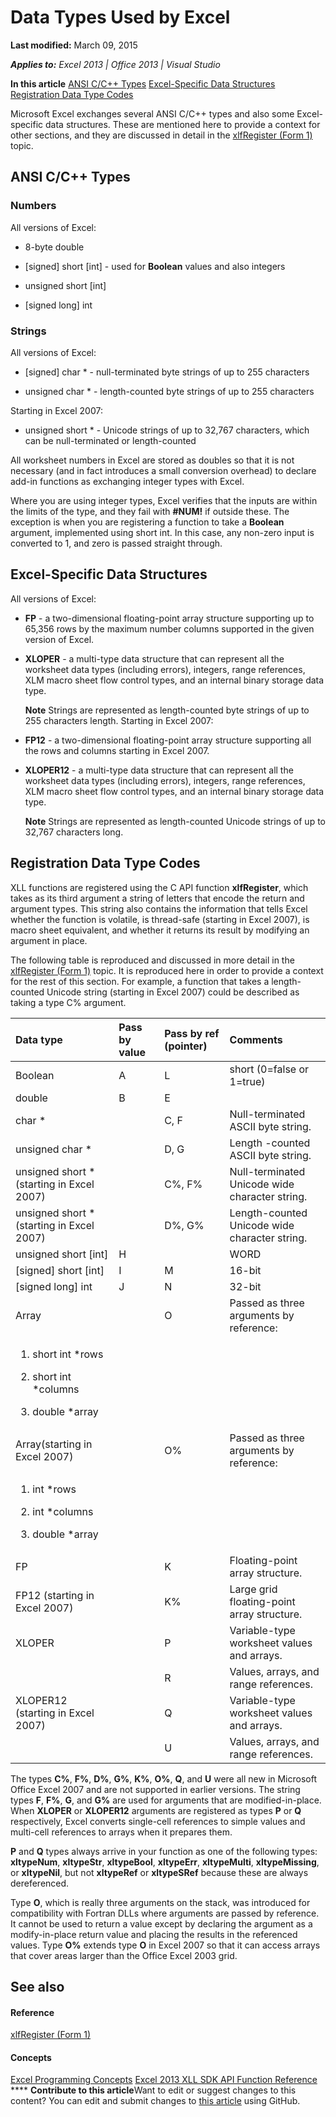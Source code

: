 
# Data Types Used by Excel

 **Last modified:** March 09, 2015

 _**Applies to:** Excel 2013 | Office 2013 | Visual Studio_

 **In this article**
 [ANSI C/C++ Types](#sectionSection0)
 [Excel-Specific Data Structures](#sectionSection1)
 [Registration Data Type Codes](#sectionSection2)


Microsoft Excel exchanges several ANSI C/C++ types and also some Excel-specific data structures. These are mentioned here to provide a context for other sections, and they are discussed in detail in the  [xlfRegister (Form 1)](c730124c-1886-4a0f-8f06-79763025537d.md) topic.

## ANSI C/C++ Types
<a name="sectionSection0"> </a>


### Numbers

All versions of Excel:


- 8-byte double
    
- [signed] short [int] - used for  **Boolean** values and also integers
    
- unsigned short [int]
    
- [signed long] int
    

### Strings

All versions of Excel:


- [signed] char * - null-terminated byte strings of up to 255 characters
    
- unsigned char * - length-counted byte strings of up to 255 characters
    
Starting in Excel 2007:


- unsigned short * - Unicode strings of up to 32,767 characters, which can be null-terminated or length-counted
    
All worksheet numbers in Excel are stored as doubles so that it is not necessary (and in fact introduces a small conversion overhead) to declare add-in functions as exchanging integer types with Excel.

Where you are using integer types, Excel verifies that the inputs are within the limits of the type, and they fail with  **#NUM!** if outside these. The exception is when you are registering a function to take a **Boolean** argument, implemented using short int. In this case, any non-zero input is converted to 1, and zero is passed straight through.


## Excel-Specific Data Structures
<a name="sectionSection1"> </a>

All versions of Excel:


-  **FP** - a two-dimensional floating-point array structure supporting up to 65,356 rows by the maximum number columns supported in the given version of Excel.
    
-  **XLOPER** - a multi-type data structure that can represent all the worksheet data types (including errors), integers, range references, XLM macro sheet flow control types, and an internal binary storage data type.
    
    **Note**  Strings are represented as length-counted byte strings of up to 255 characters length.
Starting in Excel 2007:


-  **FP12** - a two-dimensional floating-point array structure supporting all the rows and columns starting in Excel 2007.
    
-  **XLOPER12** - a multi-type data structure that can represent all the worksheet data types (including errors), integers, range references, XLM macro sheet flow control types, and an internal binary storage data type.
    
    **Note**  Strings are represented as length-counted Unicode strings of up to 32,767 characters long.

## Registration Data Type Codes
<a name="sectionSection2"> </a>

XLL functions are registered using the C API function  **xlfRegister**, which takes as its third argument a string of letters that encode the return and argument types. This string also contains the information that tells Excel whether the function is volatile, is thread-safe (starting in Excel 2007), is macro sheet equivalent, and whether it returns its result by modifying an argument in place.

The following table is reproduced and discussed in more detail in the  [xlfRegister (Form 1)](c730124c-1886-4a0f-8f06-79763025537d.md) topic. It is reproduced here in order to provide a context for the rest of this section. For example, a function that takes a length-counted Unicode string (starting in Excel 2007) could be described as taking a type C% argument.



|**Data type**|**Pass by value**|**Pass by ref (pointer)**|**Comments**|
|:-----|:-----|:-----|:-----|
|Boolean|A|L|short (0=false or 1=true)|
|double|B|E||
|char *||C, F|Null-terminated ASCII byte string.|
|unsigned char *||D, G|Length -counted ASCII byte string.|
|unsigned short * (starting in Excel 2007)||C%, F%|Null-terminated Unicode wide character string.|
|unsigned short * (starting in Excel 2007)||D%, G%|Length-counted Unicode wide character string.|
|unsigned short [int]|H||WORD|
|[signed] short [int]|I|M|16-bit|
|[signed long] int|J|N|32-bit|
|Array||O|Passed as three arguments by reference:
<ol xmlns:xlink="http://www.w3.org/1999/xlink" xmlns:mtps="http://msdn2.microsoft.com/mtps" xmlns:mshelp="http://msdn.microsoft.com/mshelp" xmlns:ddue="http://ddue.schemas.microsoft.com/authoring/2003/5" xmlns:msxsl="urn:schemas-microsoft-com:xslt"><li><p>short int *rows</p></li><li><p>short int *columns</p></li><li><p>double *array</p></li></ol>|
|Array(starting in Excel 2007)||O%|Passed as three arguments by reference:
<ol xmlns:xlink="http://www.w3.org/1999/xlink" xmlns:mtps="http://msdn2.microsoft.com/mtps" xmlns:mshelp="http://msdn.microsoft.com/mshelp" xmlns:ddue="http://ddue.schemas.microsoft.com/authoring/2003/5" xmlns:msxsl="urn:schemas-microsoft-com:xslt"><li><p>int *rows</p></li><li><p>int *columns</p></li><li><p>double *array</p></li></ol>|
|FP||K|Floating-point array structure.|
|FP12 (starting in Excel 2007)||K%|Large grid floating-point array structure.|
|XLOPER||P|Variable-type worksheet values and arrays.|
|||R|Values, arrays, and range references.|
|XLOPER12 (starting in Excel 2007)||Q|Variable-type worksheet values and arrays.|
|||U|Values, arrays, and range references.|
The types  **C%**,  **F%**,  **D%**,  **G%**,  **K%**,  **O%**,  **Q**, and  **U** were all new in Microsoft Office Excel 2007 and are not supported in earlier versions. The string types **F**,  **F%**,  **G**, and  **G%** are used for arguments that are modified-in-place. When **XLOPER** or **XLOPER12** arguments are registered as types **P** or **Q** respectively, Excel converts single-cell references to simple values and multi-cell references to arrays when it prepares them.

 **P** and **Q** types always arrive in your function as one of the following types: **xltypeNum**,  **xltypeStr**,  **xltypeBool**,  **xltypeErr**,  **xltypeMulti**,  **xltypeMissing**, or  **xltypeNil**, but not  **xltypeRef** or **xltypeSRef** because these are always dereferenced.

Type  **O**, which is really three arguments on the stack, was introduced for compatibility with Fortran DLLs where arguments are passed by reference. It cannot be used to return a value except by declaring the argument as a modify-in-place return value and placing the results in the referenced values. Type  **O%** extends type **O** in Excel 2007 so that it can access arrays that cover areas larger than the Office Excel 2003 grid.


## See also
<a name="sectionSection2"> </a>


#### Reference


 [xlfRegister (Form 1)](c730124c-1886-4a0f-8f06-79763025537d.md)
#### Concepts


 [Excel Programming Concepts](f572a0d4-631a-4adc-a1a3-714d96ff6b39.md)
 [Excel 2013 XLL SDK API Function Reference](2f6df879-7546-4ac0-a4e3-6b009aee9463.md)
****   **Contribute to this article**Want to edit or suggest changes to this content? You can edit and submit changes to  [this article](https://github.com/jhershey00/VBA_Excel_Test/OpenXMLCon/articles/8740a8fb-ad67-4232-a49b-d78967a786c2.md) using GitHub.

